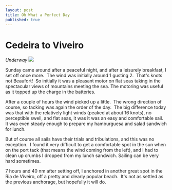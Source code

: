 ```yaml
---
layout: post
title: Oh What a Perfect Day
published: true
---
```


# Cedeira to Viveiro

*Underway* ![]({{site.baseurl}}/assets/img_1150-sml_scale.jpg)

Sunday came around after a peaceful night, and after a leisurely breakfast, I set off once more.  The wind was initially around 1 gusting 2.  That's knots not Beaufort!  So initially it was a pleasant motor on flat seas taking in the spectacular views of mountains meeting the sea. The motoring was useful as it topped up the charge in the batteries.

After a couple of hours the wind picked up a little.  The wrong direction of course, so tacking was again the order of the day.  The big difference today was that with the relatively light winds (peaked at about 16 knots), no perceptible swell, and flat seas, it was it was an easy and comfortable sail.  It was even steady enough to prepare my hamburguesa and salad sandwich for lunch.

But of course all sails have their trials and tribulations, and this was no exception.  I found it very difficult to get a comfortable spot in the sun when on the port tack (that means the wind coming from the left), and I had to clean up crumbs I dropped from my lunch sandwich. Sailing can be very hard sometimes.

7 hours and 40 nm after setting off, I anchored in another great spot in the Ria de Viveiro, off a pretty and clearly popular beach.  It's not as settled as the previous anchorage, but hopefully it will do.

